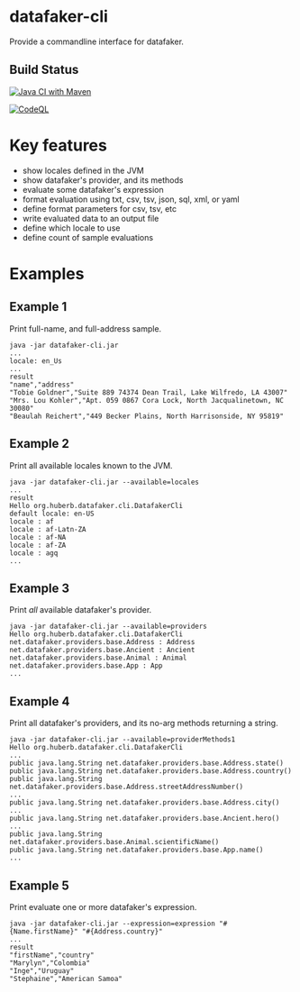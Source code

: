 # datafaker-cli

Provide a commandline interface for datafaker.

## Build Status 

[![Java CI with Maven](https://github.com/bernhardhuber/datafaker-cli/actions/workflows/maven.yml/badge.svg)](https://github.com/bernhardhuber/datafaker-cli/actions/workflows/maven.yml)

[![CodeQL](https://github.com/bernhardhuber/datafaker-cli/actions/workflows/codeql-analysis.yml/badge.svg)](https://github.com/bernhardhuber/datafaker-cli/actions/workflows/codeql-analysis.yml)

# Key features

* show locales defined in the JVM
* show datafaker's provider, and its methods
* evaluate some datafaker's expression
* format evaluation using txt, csv, tsv, json, sql, xml, or yaml
* define format parameters for csv, tsv, etc
* write evaluated data to an output file
* define which locale to use
* define count of sample evaluations

# Examples

## Example 1
Print full-name, and full-address sample.

```
java -jar datafaker-cli.jar
...
locale: en_Us
...
result
"name","address"
"Tobie Goldner","Suite 889 74374 Dean Trail, Lake Wilfredo, LA 43007"
"Mrs. Lou Kohler","Apt. 059 0867 Cora Lock, North Jacqualinetown, NC 30080"
"Beaulah Reichert","449 Becker Plains, North Harrisonside, NY 95819"
```

## Example 2
Print all available locales known to the JVM.

```
java -jar datafaker-cli.jar --available=locales
...
result
Hello org.huberb.datafaker.cli.DatafakerCli
default locale: en-US
locale : af
locale : af-Latn-ZA
locale : af-NA
locale : af-ZA
locale : agq
...
```

## Example 3
Print *all* available datafaker's provider.

```
java -jar datafaker-cli.jar --available=providers
Hello org.huberb.datafaker.cli.DatafakerCli
net.datafaker.providers.base.Address : Address
net.datafaker.providers.base.Ancient : Ancient
net.datafaker.providers.base.Animal : Animal
net.datafaker.providers.base.App : App
...
```
## Example 4
Print all datafaker's providers, and its no-arg methods returning a string.

```
java -jar datafaker-cli.jar --available=providerMethods1
Hello org.huberb.datafaker.cli.DatafakerCli
...
public java.lang.String net.datafaker.providers.base.Address.state()
public java.lang.String net.datafaker.providers.base.Address.country()
public java.lang.String net.datafaker.providers.base.Address.streetAddressNumber()
...
public java.lang.String net.datafaker.providers.base.Address.city()
...
public java.lang.String net.datafaker.providers.base.Ancient.hero()
...
public java.lang.String net.datafaker.providers.base.Animal.scientificName()
public java.lang.String net.datafaker.providers.base.App.name()
...
```

## Example 5
Print evaluate one or more datafaker's expression.

```
java -jar datafaker-cli.jar --expression=expression "#{Name.firstName}" "#{Address.country}"
...
result
"firstName","country"
"Marylyn","Colombia"
"Inge","Uruguay"
"Stephaine","American Samoa"
```


